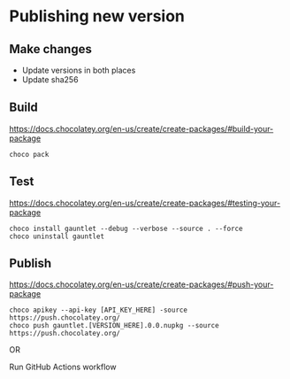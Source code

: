 # Publishing new version

## Make changes
- Update versions in both places
- Update sha256

## Build
https://docs.chocolatey.org/en-us/create/create-packages/#build-your-package
```
choco pack
```

## Test
https://docs.chocolatey.org/en-us/create/create-packages/#testing-your-package
```
choco install gauntlet --debug --verbose --source . --force
choco uninstall gauntlet
```

## Publish
https://docs.chocolatey.org/en-us/create/create-packages/#push-your-package
```
choco apikey --api-key [API_KEY_HERE] -source https://push.chocolatey.org/
choco push gauntlet.[VERSION_HERE].0.0.nupkg --source https://push.chocolatey.org/
```

OR

Run GitHub Actions workflow